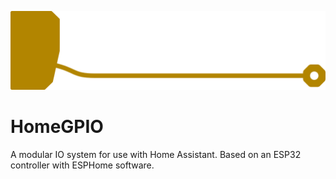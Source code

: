 ![HomeGPIO Logo](https://github.com/Hemmeln/HomeGPIO/blob/main/HomeGPIO_thight.png)

# HomeGPIO

A modular IO system for use with Home Assistant. Based on an ESP32 controller with ESPHome software.

